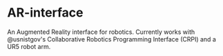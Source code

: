 # AR-interface
An Augmented Reality interface for robotics. Currently works with @usnistgov's Collaborative Robotics Programming Interface (CRPI) and a UR5 robot arm. 
